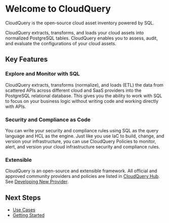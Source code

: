 # Welcome to CloudQuery

CloudQuery is the open-source cloud asset inventory powered by SQL.

CloudQuery extracts, transforms, and loads your cloud assets into normalized PostgreSQL tables. CloudQuery enables you to assess, audit, and evaluate the configurations of your cloud assets.

## Key Features

### Explore and Monitor with SQL

CloudQuery extracts, transforms (normalize), and loads (ETL) the data from scattered APIs across different cloud and SaaS providers into the PostgreSQL relational database. This gives you the ability to work with SQL to focus on your business logic without writing code and working directly with APIs.

### Security and Compliance as Code

You can write your security and compliance rules using SQL as the query language and HCL as the engine. Just like you use IaC to build, change, and version your infrastructure, you can use CloudQuery Policies to monitor, alert, and version your cloud infrastructure security and compliance rules.

### Extensible

CloudQuery is an open-source and extensible framework. All official and approved community providers and policies are listed in [CloudQuery Hub](https://hub.cloudquery.io). See [Developing New Provider](./developers/developing-new-provider.md).


## Next Steps

* [Use Cases](./use-cases.md)
* [Getting Started](./cli/getting-started.mdx)


